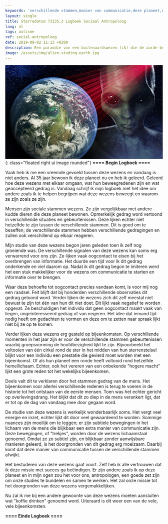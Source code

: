```yaml
---
keywords: 'verschillende stammen,manier van communicatie,deze planeet,doorgronden van,studie van'
layout: single
title: Sterredatum 73135.3 Logboek Sociaal Antropoloog
lang: nl
tags: autisme
ref: social-antropoloog
date: 2019-09-02 11:13 +0200
description: Een paraodie van een buitenaardswezen (ik) die de aarde bezoekt.
image: /assets/img/alien-studing-earth.jpg
---
```

![Sociaal Antropoloog](/assets/img/alien-studing-earth.jpg){: class="floated right ui image rounded"}
**==== Begin Logboek ====**

Vaak heb ik me een vreemde gevoeld tussen deze wezens en vandaag is niet anders. Al 35 jaar bewoon ik deze planeet nu en heb ik geleerd. Geleerd hoe deze wezens met elkaar omgaan, wat hun beweegredenen zijn en wat geaccepteerd gedrag is. Vandaag schrijf ik mijn logboek met het idee om andere zoals ik te helpen begrijpen wat deze wezens beweegt en waarom ze zijn zoals ze zijn.

Mensen zijn sociale stammen wezens. Ze zijn vergelijkbaar met andere kudde dieren die deze planeet bewonen. Opmerkelijk gedrag word vertoond in verschillende situaties en gebeurtenissen. Deze lijken echter niet hetzelfde te zijn tussen de verschillende stammen. Dit is goed om te beseffen; de verschillende stammen hebben verschillende gedragingen en zullen ook verschillend op elkaar reageren.

Mijn studie van deze wezens begon jaren geleden toen ik zelf nog groeiende was. De verschillende signalen van deze wezens kan soms erg verwarrend voor ons zijn. Ze lijken vaak oogcontact te eisen bij het overbrengen van informatie. Het duurde een tijd voor ik dit gedrag onderkende en viel daarom op. Nadat ik dit gedrag begon te imiteren werd het een stuk makkelijker voor de wezens om communicatie te starten en informatie over te brengen.

Waar deze behoefte tot oogcontact precies vandaan komt, is voor mij nog een raadsel. Feit blijft dat bij honderden verschillende observaties dit gedrag getoond word. Verder lijken de wezens zich dit zelf meestal niet bewust te zijn tot één van hun dit niet doet. Dit lijkt vaak negatief te worden opgevat. Ze beschuldigen het individu dat geen oogcontact maakt vaak van liegen, ongeïnteresseerd gedrag of van negeren. Het idee dat iemand tijd nodig heeft om gedachten te vormen en deze om te zetten naar spraak lijkt niet bij ze op te komen.

Verder lijken deze wezens erg gesteld op bijeenkomsten. Op verschillende momenten in het jaar zijn er voor de verschillende stammen gebeurtenissen waarbij groepsvorming de hoofdbezigheid lijkt te zijn. Bijvoorbeeld het voltooien van één cirkel rond de ster in het midden van hun sterrenstelsel blijkt voor een individu een prestatie die gevierd moet worden met een bijeenkomst. Of als hun planeet een ronde heeft voltooid rond hetzelfde hemellichaam. Echter, ook het vereren van een onbekende "hogere macht" lijkt een grote reden tot het wekelijks bijeenkomen.

Deels valt dit te verklaren door het stammen gedrag van de mens. Het bijeenkomen voor allerlei verschillende redenen is terug te voeren in de historie tot het ontstaan van de eerste mensen. Toen was het echter gericht op overlevingsdrang. Het blijkt dat dit zo diep in de mens verankert ligt, dat er tot op de dag van vandaag mee door gegaan word.

De studie van deze wezens is werkelijk wonderbaarlijk soms. Het vergt veel energie en inzet, echter lijkt dit door veel gewaardeerd te worden. Sommige nuances zijn moeilijk om te leggen; er zijn subtiele bewegingen in het lichaam van de mens die blijkbaar een extra manier van communicatie zijn. Deze bewegingen, of "trekjes", worden door de wezens lichaamstaal genoemd. Omdat ze zo subtiel zijn, en blijkbaar zonder aanwijsbare manieren geleerd, is het doorgronden van dit gedrag erg moeizaam. Daarbij komt dat deze manier van communicatie tussen de verschillende stammen afwijkt.

Het bestuderen van deze wezens gaat voort. Zelf heb ik alle vertrouwen dat ik deze missie met succes ga beëindigen. Er zijn andere zoals ik op deze planeet en in mijn ogen zou het voor ons, antropologen, een goede zet zijn om onze studies te bundelen en samen te werken. Het zal onze missie tot het doorgronden van deze wezens vergemakkelijken.

Nu zal ik me bij een andere gewoonte van deze wezens moeten aansluiten wat "koffie drinken" genoemd word. Uiteraard is dit weer een van de vele, vele bijeenkomsten.

**==== Einde Logboek ====**